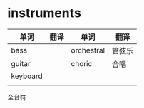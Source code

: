 # instruments

| 单词     | 翻译 | 单词       | 翻译   |
| -------- | ---- | ---------- | ------ |
| bass     |      | orchestral | 管弦乐 |
| guitar   |      | choric     | 合唱   |
| keyboard |      |            |        |
|          |      |            |        |



全音符